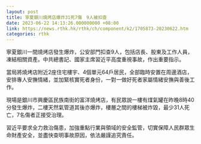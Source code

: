 ```yaml
---
layout: post
title: 寧夏銀川燒烤店爆炸31死7傷　9人被扣查
date: 2023-06-22 14:13:26.000000000 +08:00
link: https://news.rthk.hk/rthk/ch/component/k2/1705873-20230622.htm
categories: rthk
---
```


寧夏銀川一間燒烤店發生爆炸，公安部門扣查9人，包括店長、股東及工作人員，凍結相關資產。中共總書記、國家主席習近平高度重視事故，作出重要指示。

當局將燒烤店附近2座住宅樓宇、4個單元64戶居民，全部臨時安置在周邊酒店，安排專人安撫情緒，並加緊核實死者身份，一對一做好死者家屬情緒安撫與善後工作。

現場是銀川市興慶區民族南街的富洋燒烤店，有民眾說一樓有煤氣罐在昨晚8時40分發生爆炸，二樓天然氣管道其後亦爆炸，樓層之間的樓梯被炸毀，最少31人死亡，7名傷者正接受治理。

習近平要求全力救治傷患，加強重點行業與領域的安全監管，切實保障人民群眾生命財產安全，並盡快查明事故原因，依法嚴謹追究責任。
